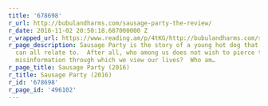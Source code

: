 ```yaml
---
title: '678698'
r_url: http://bubulandharms.com/sausage-party-the-review/
r_date: 2016-11-02 20:50:18.687000000 Z
r_wrapped_url: https://www.reading.am/p/4tKG/http://bubulandharms.com/sausage-party-the-review/
r_page_description: Sausage Party is the story of a young hot dog that I think we
  can all relate to.  After all, who among us does not wish to pierce the veil of
  misinformation through which we view our lives?  Who am…
r_page_title: Sausage Party (2016)
r_title: Sausage Party (2016)
r_id: '678698'
r_page_id: '496102'
---
```


